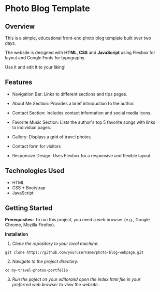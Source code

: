 # Photo Blog Template

## Overview

This is a simple, educational front-end photo blog template built over two days.

The website is designed with **HTML, CSS** and **JavaScript**  using Flexbox for layout and Google Fonts for typography. 

Use it and edit it to your liking!


## Features

- Navigation Bar: Links to different sections and tips pages.

- About Me Section: Provides a brief introduction to the author.

- Contact Section: Includes contact information and social media icons.

- Favorite Music Section: Lists the author's top 5 favorite songs with links to individual pages.

- Gallery: Displays a grid of travel photos.

- Contact form for visitors

- Responsive Design: Uses Flexbox for a responsive and flexible layout.

## Technologies Used

- HTML
- CSS + Bootstrap
- JavaScript


## Getting Started

**Prerequisites:**
To run this project, you need a web browser (e.g., Google Chrome, Mozilla Firefox).

**Installation**
1. *Clone the repository to your local machine:*

```shell
git clone https://github.com/yourusername/photo-blog-webpage.git
```
2. *Navigate to the project directory:*
```shell
cd my-travel-photos-portfolio
```
3. *Run the poject on your editorand open the index.html file in your preferred web browser to view the website.*

